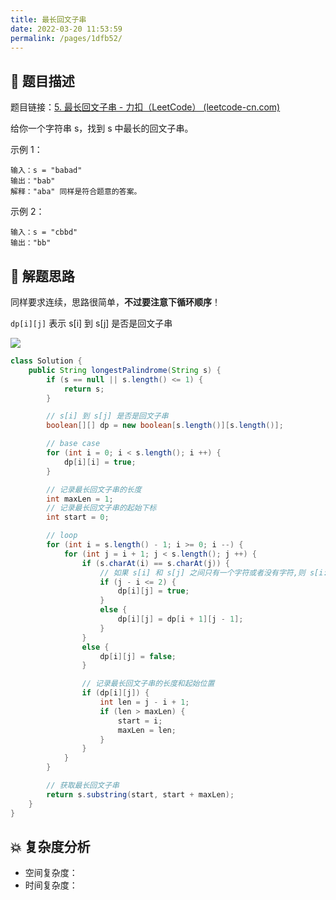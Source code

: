 ```yaml
---
title: 最长回文子串
date: 2022-03-20 11:53:59
permalink: /pages/1dfb52/
---
```


## 📃 题目描述

题目链接：[5. 最长回文子串 - 力扣（LeetCode） (leetcode-cn.com)](https://leetcode-cn.com/problems/longest-palindromic-substring/)

给你一个字符串 s，找到 s 中最长的回文子串。

 

示例 1：

```
输入：s = "babad"
输出："bab"
解释："aba" 同样是符合题意的答案。
```

示例 2：

```
输入：s = "cbbd"
输出："bb"
```

## 🔔 解题思路

同样要求连续，思路很简单，**不过要注意下循环顺序**！

`dp[i][j]` 表示 s[i] 到 s[j] 是否是回文子串

![](https://gitee.com/veal98/images/raw/master/img/20220222102103.png)


```java
class Solution {
    public String longestPalindrome(String s) {
        if (s == null || s.length() <= 1) {
            return s;
        }

        // s[i] 到 s[j] 是否是回文子串
        boolean[][] dp = new boolean[s.length()][s.length()];

        // base case
        for (int i = 0; i < s.length(); i ++) {
            dp[i][i] = true;
        }

        // 记录最长回文子串的长度
        int maxLen = 1;
        // 记录最长回文子串的起始下标
        int start = 0;

        // loop
        for (int i = s.length() - 1; i >= 0; i --) {
            for (int j = i + 1; j < s.length(); j ++) {
                if (s.charAt(i) == s.charAt(j)) {
                    // 如果 s[i] 和 s[j] 之间只有一个字符或者没有字符,则 s[i:j] 为回文
                    if (j - i <= 2) {
                        dp[i][j] = true;
                    }
                    else {
                        dp[i][j] = dp[i + 1][j - 1];
                    }
                }
                else {
                    dp[i][j] = false;
                }

                // 记录最长回文子串的长度和起始位置
                if (dp[i][j]) {
                    int len = j - i + 1;
                    if (len > maxLen) {
                        start = i;
                        maxLen = len;
                    }
                }
            }
        }

        // 获取最长回文子串
        return s.substring(start, start + maxLen);
    }
}
```

## 💥 复杂度分析

- 空间复杂度：
- 时间复杂度：

